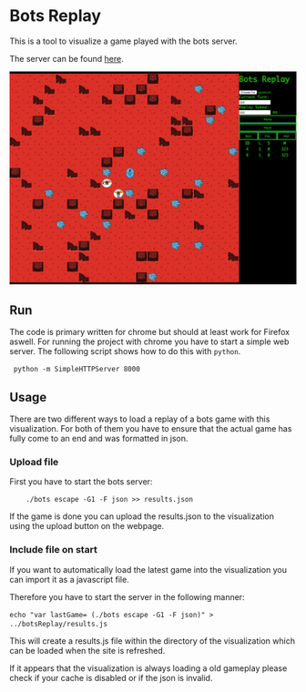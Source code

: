 Bots Replay
===========

This is a tool to visualize a game played with the bots server.

The server can be found [here](https://github.com/markusfisch/bots).

![screenshot](example.png)

## Run

The code is primary written for chrome but should at least work for Firefox aswell.
For running the project with chrome you have to start a simple web server. The following script shows how to do this with `python`.

```
 python -m SimpleHTTPServer 8000

```

## Usage

There are two different ways to load a replay of a bots game with this visualization. For both of them you have to ensure that the actual game has fully come to an end and was formatted in json.

### Upload file

First you have to start the bots server:
```
	./bots escape -G1 -F json >> results.json 
```
If the game is done you can upload the results.json to the visualization using the upload button on the webpage.

### Include file on start

If you want to automatically load the latest game into the visualization you can import it as a javascript file. 

Therefore you have to start the server in the following manner:

```
echo "var lastGame= (./bots escape -G1 -F json)" > ../botsReplay/results.js
```

This will create a results.js file within the directory of the visualization which can be loaded when the site is refreshed. 

If it appears that the visualization is always loading a old gameplay please check if your cache is disabled or if the json is invalid.
